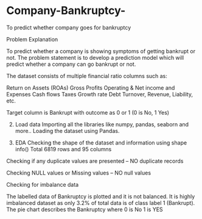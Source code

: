 # Company-Bankruptcy-
To predict whether company goes for bankruptcy 

Problem Explanation
 
   To predict whether a company is showing symptoms of getting bankrupt or not. The 
problem statement is to develop a prediction model which will predict whether a 
company can go bankrupt or not.

The dataset consists of multiple financial ratio columns such as:

Return on Assets (ROAs)
Gross Profits
Operating & Net income and Expenses
Cash flows
Taxes
Growth rate
Debt
Turnover, Revenue, Liability, etc.

Target column is Bankrupt with outcome as 0 or 1
(0 is No, 1 Yes)


2. Load data
Importing all the libraries like numpy, pandas, seaborn and more..
Loading the dataset using Pandas.

3. EDA
Checking the shape of the dataset and information using 
  shape
  info()
Total  6819 rows and 95 columns 

Checking if any duplicate values are presented – NO duplicate records

Checking NULL values or Missing values – NO null values 

Checking for imbalance data

The labelled data of Bankruptcy is plotted and it is not balanced.
It is highly imbalanced dataset as only 3.2% of total data is of class label 1 (Bankrupt).
The pie chart describes the Bankruptcy where
 0 is No
 1 is YES

